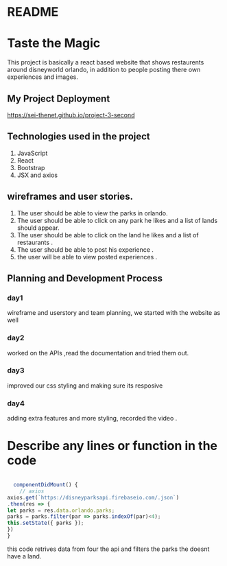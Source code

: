 # README





# Taste the Magic
This project is basically a react based website that shows restaurents around disneyworld orlando, in addition to people posting there own experiences and images.
## My Project Deployment
https://sei-thenet.github.io/project-3-second
## Technologies used in the project
1. JavaScript
2. React
3. Bootstrap
4. JSX and axios

## wireframes and user stories.



1. The user should be able to view the parks in orlando.
2. The user should be able to click on any park he likes and a list of lands should appear.
3. The user should be able to click on the land he likes and a list of restaurants .
4. The user should be able to post his experience .
5. the user will be able to view posted experiences .

## Planning and Development Process

### day1
wireframe and userstory and team planning, we started with the website as well
### day2
worked on the APIs ,read the documentation and tried them out.
### day3
improved our css styling and making sure its resposive
### day4
adding extra features and more styling, recorded the video .

# Describe any lines or function in the code
```js

  componentDidMount() {
    // axios
axios.get(`https://disneyparksapi.firebaseio.com/.json`)
.then(res => {
let parks = res.data.orlando.parks;
parks = parks.filter(par => parks.indexOf(par)<4);
this.setState({ parks });
})
} 
```
this code retrives data from four the api and filters the parks the doesnt have a land.